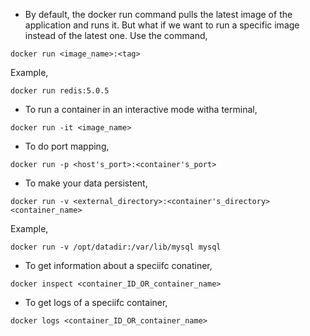 * By default, the docker run command pulls the latest image of the application and runs it. But what if we want to run a specific image instead of the latest one. Use the command,

```
docker run <image_name>:<tag>
```
Example,
```
docker run redis:5.0.5
```

* To run a container in an interactive mode witha terminal,

```
docker run -it <image_name>
```

* To do port mapping,

```
docker run -p <host's_port>:<container's_port>
```

* To make your data persistent,

```
docker run -v <external_directory>:<container's_directory> <container_name>
```
Example,
```
docker run -v /opt/datadir:/var/lib/mysql mysql
```

* To get information about a speciifc conatiner,

```
docker inspect <container_ID_OR_container_name>
```

* To get logs of a speciifc container,

```
docker logs <container_ID_OR_container_name>
```
